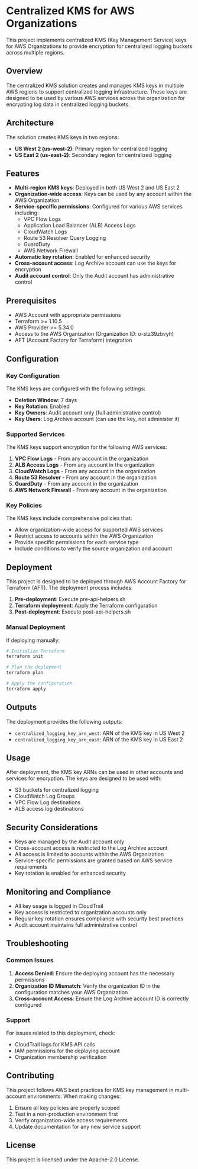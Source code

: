# Centralized KMS for AWS Organizations

This project implements centralized KMS (Key Management Service) keys for AWS Organizations to provide encryption for centralized logging buckets across multiple regions.

## Overview

The centralized KMS solution creates and manages KMS keys in multiple AWS regions to support centralized logging infrastructure. These keys are designed to be used by various AWS services across the organization for encrypting log data in centralized logging buckets.

## Architecture

The solution creates KMS keys in two regions:
- **US West 2 (us-west-2)**: Primary region for centralized logging
- **US East 2 (us-east-2)**: Secondary region for centralized logging

## Features

- **Multi-region KMS keys**: Deployed in both US West 2 and US East 2
- **Organization-wide access**: Keys can be used by any account within the AWS Organization
- **Service-specific permissions**: Configured for various AWS services including:
  - VPC Flow Logs
  - Application Load Balancer (ALB) Access Logs
  - CloudWatch Logs
  - Route 53 Resolver Query Logging
  - GuardDuty
  - AWS Network Firewall
- **Automatic key rotation**: Enabled for enhanced security
- **Cross-account access**: Log Archive account can use the keys for encryption
- **Audit account control**: Only the Audit account has administrative control

## Prerequisites

- AWS Account with appropriate permissions
- Terraform >= 1.10.5
- AWS Provider >= 5.34.0
- Access to the AWS Organization (Organization ID: o-stz39zbvyh)
- AFT (Account Factory for Terraform) integration

## Configuration

### Key Configuration

The KMS keys are configured with the following settings:

- **Deletion Window**: 7 days
- **Key Rotation**: Enabled
- **Key Owners**: Audit account only (full administrative control)
- **Key Users**: Log Archive account (can use the key, not administer it)

### Supported Services

The KMS keys support encryption for the following AWS services:

1. **VPC Flow Logs** - From any account in the organization
2. **ALB Access Logs** - From any account in the organization  
3. **CloudWatch Logs** - From any account in the organization
4. **Route 53 Resolver** - From any account in the organization
5. **GuardDuty** - From any account in the organization
6. **AWS Network Firewall** - From any account in the organization

### Key Policies

The KMS keys include comprehensive policies that:

- Allow organization-wide access for supported AWS services
- Restrict access to accounts within the AWS Organization
- Provide specific permissions for each service type
- Include conditions to verify the source organization and account

## Deployment

This project is designed to be deployed through AWS Account Factory for Terraform (AFT). The deployment process includes:

1. **Pre-deployment**: Execute pre-api-helpers.sh
2. **Terraform deployment**: Apply the Terraform configuration
3. **Post-deployment**: Execute post-api-helpers.sh

### Manual Deployment

If deploying manually:

```bash
# Initialize Terraform
terraform init

# Plan the deployment
terraform plan

# Apply the configuration
terraform apply
```

## Outputs

The deployment provides the following outputs:

- `centralized_logging_key_arn_west`: ARN of the KMS key in US West 2
- `centralized_logging_key_arn_east`: ARN of the KMS key in US East 2

## Usage

After deployment, the KMS key ARNs can be used in other accounts and services for encryption. The keys are designed to be used with:

- S3 buckets for centralized logging
- CloudWatch Log Groups
- VPC Flow Log destinations
- ALB access log destinations

## Security Considerations

- Keys are managed by the Audit account only
- Cross-account access is restricted to the Log Archive account
- All access is limited to accounts within the AWS Organization
- Service-specific permissions are granted based on AWS service requirements
- Key rotation is enabled for enhanced security

## Monitoring and Compliance

- All key usage is logged in CloudTrail
- Key access is restricted to organization accounts only
- Regular key rotation ensures compliance with security best practices
- Audit account maintains full administrative control

## Troubleshooting

### Common Issues

1. **Access Denied**: Ensure the deploying account has the necessary permissions
2. **Organization ID Mismatch**: Verify the organization ID in the configuration matches your AWS Organization
3. **Cross-account Access**: Ensure the Log Archive account ID is correctly configured

### Support

For issues related to this deployment, check:
- CloudTrail logs for KMS API calls
- IAM permissions for the deploying account
- Organization membership verification

## Contributing

This project follows AWS best practices for KMS key management in multi-account environments. When making changes:

1. Ensure all key policies are properly scoped
2. Test in a non-production environment first
3. Verify organization-wide access requirements
4. Update documentation for any new service support

## License

This project is licensed under the Apache-2.0 License.